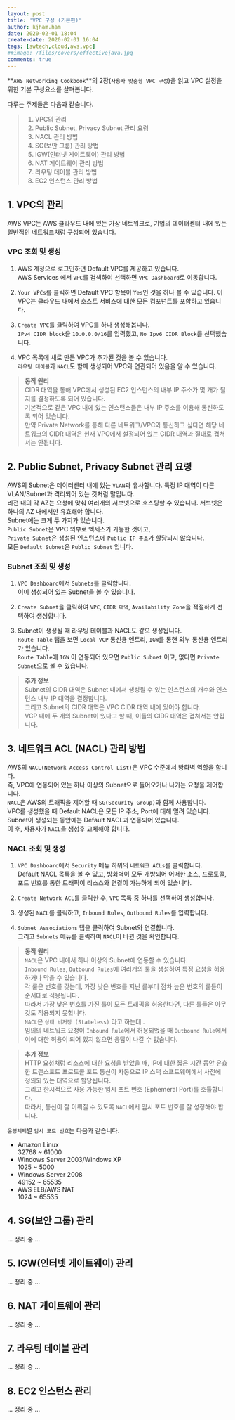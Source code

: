 ```yaml
---
layout: post
title: 'VPC 구성 (기본편)'
author: kjham.ham
date: 2020-02-01 18:04
create-date: 2020-02-01 16:04
tags: [swtech,cloud,aws,vpc]
##image: /files/covers/effectivejava.jpg
comments: true
---
```


**`AWS Networking Cookbook`**의 2장(`사용자 맞춤형 VPC 구성`)을 읽고 VPC 설정을 위한 기본 구성요소를 살펴봅니다.  

다루는 주제들은 다음과 같습니다.  
> 1. VPC의 관리  
> 2. Public Subnet, Privacy Subnet 관리 요령  
> 3. NACL 관리 방법  
> 4. SG(보안 그룹) 관리 방법  
> 5. IGW(인터넷 게이트웨이) 관리 방법  
> 6. NAT 게이트웨이 관리 방법  
> 7. 라우팅 테이블 관리 방법  
> 8. EC2 인스턴스 관리 방법

## 1. VPC의 관리
AWS VPC는 AWS 클라우드 내에 있는 가상 네트워크로, 기업의 데이터센터 내에 있는 일반적인 네트워크처럼 구성되어 있습니다.

### VPC 조회 및 생성  
1. AWS 계정으로 로그인하면 Default VPC를 제공하고 있습니다.  
AWS Services 에서 `VPC`를 검색하여 선택하면 `VPC Dashboard`로 이동합니다.

2. `Your VPCs`를 클릭하면 Default VPC 항목이 `Yes`인 것을 하나 볼 수 있습니다.
이 VPC는 클라우드 내에서 호스트 서비스에 대한 모든 컴포넌트를 포함하고 있습니다.

3. `Create VPC`를 클릭하여 VPC를 하나 생성해봅니다.  
`IPv4 CIDR block`을 `10.0.0.0/16`를 입력했고, `No Ipv6 CIDR Block`를 선택했습니다.  

4. VPC 목록에 새로 만든 VPC가 추가된 것을 볼 수 있습니다.  
`라우팅 테이블`과 `NACL`도 함께 생성되어 VPC와 연관되어 있음을 알 수 있습니다.  

> **동작 원리**  
CIDR 대역을 통해 VPC에서 생성된 EC2 인스턴스의 내부 IP 주소가 몇 개가 될지를 결정하도록 되어 있습니다.  
기본적으로 같은 VPC 내에 있는 인스턴스들은 내부 IP 주소를 이용해 통신하도록 되어 있습니다.  
만약 Private Network를 통해 다른 네트워크/VPC와 통신하고 싶다면 해당 네트워크의 CIDR 대역은 현재 VPC에서 설정되어 있는 CIDR 대역과 절대로 겹쳐서는 안됩니다.  

## 2. Public Subnet, Privacy Subnet 관리 요령  
AWS의 Subnet은 데이터센터 내에 있는 `VLAN`과 유사합니다. 특정 IP 대역이 다른 VLAN/Subnet과 격리되어 있는 것처럼 말입니다.  
리전 내의 각 AZ는 요청에 맞춰 여러개의 서브넷으로 호스팅할 수 있습니다. 서브넷은 하나의 AZ 내에서만 유효해야 합니다.  
Subnet에는 크게 두 가지가 있습니다.  
`Public Subnet`은 VPC 외부로 엑세스가 가능한 것이고,  
`Private Subnet`은 생성된 인스턴스에 `Public IP 주소`가 할당되지 않습니다.  
모든 `Default Subnet`은 `Public Subnet` 입니다.

### Subnet 조회 및 생성  
1. `VPC Dashboard`에서 `Subnets`를 클릭합니다.  
이미 생성되어 있는 Subnet을 볼 수 있습니다.

2. `Create Subnet`을 클릭하여 `VPC`, `CIDR 대역`, `Availability Zone`을 적절하게 선택하여 생성합니다.  

3. Subnet이 생성될 때 라우팅 테이블과 NACL도 같으 생성됩니다.  
`Route Table` 탭을 보면 `Local VCP` 통신용 엔트리, `IGW`를 통핸 외부 통신용 엔트리가 있습니다.  
`Route Table`에 `IGW` 이 연동되어 있으면 `Public Subnet` 이고, 없다면 `Private Subnet`으로 볼 수 있습니다.

> **추가 정보**  
Subnet의 CIDR 대역은 Subnet 내에서 생성될 수 있는 인스턴스의 개수와 인스턴스 내부 IP 대역을 결정합니다.  
그리고 Subnet의 CIDR 대역은 VPC CIDR 대역 내에 있어야 합니다.  
VCP 내에 두 개의 Subnet이 있다고 할 때, 이들의 CIDR 대역은 겹쳐서는 안됩니다.

## 3. 네트워크 ACL (NACL) 관리 방법  
AWS의 `NACL(Network Access Control List)`은 VPC 수준에서 방화벽 역할을 합니다.  
즉, VPC에 연동되어 있는 하나 이상의 Subnet으로 들어오거나 나가는 요청을 제어합니다.  
`NACL`은 AWS의 트래픽을 제어할 때 `SG(Security Group)`과 함께 사용합니다.  
VPC를 생성했을 때 Default NACL은 모든 IP 주소, Port에 대해 열려 있습니다.  
Subnet이 생성되는 동안에는 Default NACL과 연동되어 있습니다.  
이 후, 사용자가 `NACL`을 생성후 교체해야 합니다.  

### NACL 조회 및 생성  
1. `VPC Dashboard`에서 `Security` 메뉴 하위의 `네트워크 ACLs`를 클릭합니다.  
Default NACL 목록을 볼 수 있고, 방화벽이 모두 개방되어 어떠한 소스, 프로토콜, 포트 번호를 통한 트래픽이 리소스와 연결이 가능하게 되어 있습니다.  

2. `Create Network ACL`를 클릭한 후, `VPC` 목록 중 하나를 선택하여 생성합니다.  

3. 생성된 `NACL`를 클릭하고, `Inbound Rules`, `Outbound Rules`를 입력합니다.  

4. `Subnet Associations` 탭을 클릭하여 Subnet와 연결합니다.  
그리고 `Subnets` 메뉴를 클릭하여 `NACL`이 바뀐 것을 확인합니다.  

> **동작 원리**  
`NACL`은 VPC 내에서 하나 이상의 Subnet에 연동할 수 있습니다.  
`Inbound Rules`, `Outbound Rules`에 여러개의 룰을 생성하여 특정 요청을 허용하거나 막을 수 있습니다.  
각 룰은 번호를 갖는데, 가장 낮은 번호를 지닌 룰부터 점차 높은 번호의 룰들이 순서대로 적용됩니다.  
따라서 가장 낮은 번호를 가진 룰이 모든 트래픽을 허용한다면, 다른 룰들은 아무것도 적용되지 못합니다.  
`NACL`은 `상태 비저장 (Stateless)` 라고 하는데..  
임의의 네트워크 요청이 `Inbound Rule`에서 허용되었을 때 `Outbound Rule`에서 이에 대한 허용이 되어 있지 않으면 응답이 나갈 수 없습니다.

> **추가 정보**  
HTTP 요청처럼 리소스에 대한 요청을 받았을 때, IP에 대한 짧은 시간 동안 유효한 트랜스포트 프로토콜 포트 통신이 자동으로 IP 스택 소프트웨어에서 사전에 정의되 있는 대역으로 할당됩니다.   
그리고 한시적으로 사용 가능한 임시 포트 번호 (Ephemeral Port)를 호툴합니다.  
따라서, 통신이 잘 이뤄질 수 있도록 `NACL`에서 임시 포트 번호를 잘 성정해야 합니다.  

`운영체제`별 `임시 포트 번호`는 다음과 같습니다.  
* Amazon Linux  
32768 ~ 61000  
* Windows Server 2003/Windows XP  
1025 ~ 5000  
* Windows Server 2008  
49152 ~ 65535  
* AWS ELB/AWS NAT  
1024 ~ 65535

## 4. SG(보안 그룹) 관리  

... 정리 중 ...

## 5. IGW(인터넷 게이트웨이) 관리  

... 정리 중 ...

## 6. NAT 게이트웨이 관리  

... 정리 중 ...

## 7. 라우팅 테이블 관리   

... 정리 중 ...

## 8. EC2 인스턴스 관리  

... 정리 중 ...